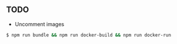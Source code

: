 TODO
----

- Uncomment images

````bash
$ npm run bundle && npm run docker-build && npm run docker-run
````
